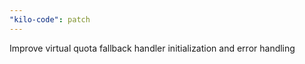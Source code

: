 ```yaml
---
"kilo-code": patch
---
```


Improve virtual quota fallback handler initialization and error handling
